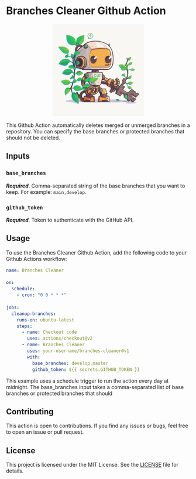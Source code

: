 # Branches Cleaner Github Action

<p align="center">
    <img src="assets/branche_cleaner.svg" alt="github action icon" width="250px" height="250px">
</p>


This Github Action automatically deletes merged or unmerged branches in a repository. You can specify the base branches or protected branches that should not be deleted.

## Inputs
### `base_branches`

***Required***. Comma-separated string of the base branches that you want to keep. For example: `main,develop`.

### `github_token`
***Required***. Token to authenticate with the GitHub API.

## Usage
To use the Branches Cleaner Github Action, add the following code to your Github Actions workflow:

```` yaml
name: Branches Cleaner

on:
  schedule:
    - cron: "0 0 * * *"

jobs:
  cleanup-branches:
    runs-on: ubuntu-latest
    steps:
      - name: Checkout code
        uses: actions/checkout@v2
      - name: Branches Cleaner
        uses: your-username/branches-cleaner@v1
        with:
          base_branches: develop,master
          github_token: ${{ secrets.GITHUB_TOKEN }}

````
This example uses a schedule trigger to run the action every day at midnight. The base_branches input takes a comma-separated list of base branches or protected branches that should

## Contributing
This action is open to contributions. If you find any issues or bugs, feel free to open an issue or pull request.

## License
This project is licensed under the MIT License. See the [LICENSE](LICENSE) file for details.
